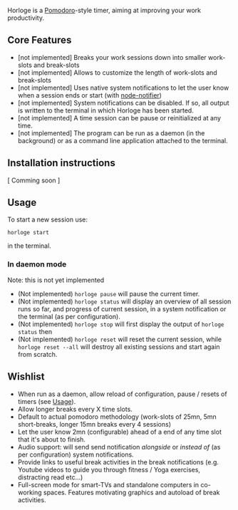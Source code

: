 Horloge is a [Pomodoro](http://cirillocompany.de/pages/pomodoro-technique)-style timer, aiming at improving your work productivity.

## Core Features

* [not implemented] Breaks your work sessions down into smaller work-slots and break-slots
* [not implemented] Allows to customize the length of work-slots and break-slots
* [not implemented] Uses native system notifications to let the user know when a session ends or start (with [node-notifier](https://github.com/mikaelbr/node-notifier))
* [not implemented] System notifications can be disabled. If so, all output is written to the terminal in which Horloge has been started.
* [not implemented] A time session can be pause or reinitialized at any time.
* [not implemented] The program can be run as a daemon (in the background) or as a command line application attached to the terminal.

## Installation instructions

[ Comming soon ]

## Usage

To start a new session use:

```
horloge start
```

in the terminal.

### In daemon mode

Note: this is not yet implemented

- (Not implemented) `horloge pause` will pause the current timer.
- (Not implemented) `horloge status` will display an overview of all session runs so far, and progress of current session, in a system notification or the terminal (as per configuration).
- (Not implemented) `horloge stop` will first display the output of `horloge status` then 
- (Not implemented) `horloge reset` will reset the current session, while `horloge reset --all` will destroy all existing sessions and start again from scratch.

## Wishlist

* When run as a daemon, allow reload of configuration, pause / resets of timers (see [Usage](#indaemon-mode)).
* Allow longer breaks every X time slots.
* Default to actual pomodoro methodology (work-slots of 25mn, 5mn short-breaks, longer 15mn breaks every 4 sessions) 
* Let the user know 2mn (configurable) ahead of a end of any time slot that it's about to finish.
* Audio support: will send send notification *alongside* or *instead of* (as per configuration) system notifications.
* Provide links to useful break activities in the break notifications (e.g. Youtube videos to guide you through fitness / Yoga exercises, distracting read etc...) 
* Full-screen mode for smart-TVs and standalone computers in co-working spaces. Features motivating graphics and autoload of break activities.
